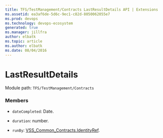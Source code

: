 ```yaml
---
title: TFS/TestManagement/Contracts LastResultDetails API | Extensions for Azure DevOps Services
ms.assetid: ea3af6de-5d6c-9ec1-c82d-8050062055e7
ms.prod: devops
ms.technology: devops-ecosystem
generated: true
ms.manager: jillfra
author: elbatk
ms.topic: article
ms.author: elbatk
ms.date: 08/04/2016
---
```


# LastResultDetails

Module path: `TFS/TestManagement/Contracts`


### Members

* `dateCompleted`: Date. 

* `duration`: number. 

* `runBy`: [VSS_Common_Contracts.IdentityRef](../../../VSS/WebApi/Contracts/IdentityRef.md). 

